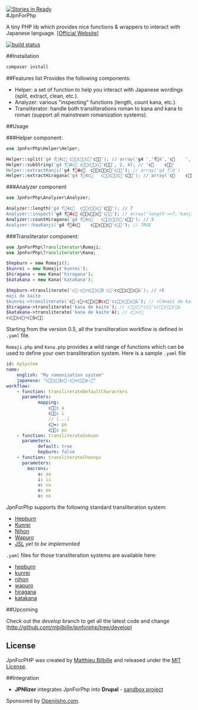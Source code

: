 [![Stories in Ready](https://badge.waffle.io/mbilbille/jpnforphp.png?label=ready)](https://waffle.io/mbilbille/jpnforphp)  
#JpnForPhp

A tiny PHP lib which provides nice functions & wrappers to interact with Japanese language. [[Official Website](http://mbilbille.github.com/jpnforphp/)]

[![build status](https://secure.travis-ci.org/mbilbille/jpnforphp.png)](http://travis-ci.org/mbilbille/jpnforphp)

##Installation
```bash
composer install
```

##Features list
Provides the following components:

- Helper: a set of function to help you interact with Japanese wordings (split, extract, clean, etc.).
- Analyzer: various "inspecting" functions (length, count kana, etc.).
- Transliterator: handle both transliterations roman to kana and kana to roman (support all mainstream romanization systems).

##Usage

###Helper component:

```php
use JpnForPhp\Helper\Helper;

Helper::split('g4 f4c	ccc'c'); // array('g4 ','f4','c	','c','c','c'','c')
Helper::subString('g4 f4c	ccc'c', 2, 4); // 'c	c'
Helper::extractKanji('g4 f4c	ccc'c'); // array('g4 f4')
Helper::extractHiragana('g4 f4c	ccc'c'); // array('c	ccc'c')
```

###Analyzer component

```php
use JpnForPhp\Analyzer\Analyzer;

Analyzer::length('g4 f4c	ccc'c'); // 7
Analyzer::inspect('g4 f4c	ccc'c'); // array('length'=>7,'kanji'=>2,'hiragana' =>5,'katakana'=>0)
Analyzer::countHiragana('g4 f4c	ccc'c'); // 5
Analyzer::hasKanji('g4 f4c	ccc'c'); // TRUE
```

###Transliterator component:

```php
use JpnForPhp\Transliterator\Romaji;
use JpnForPhp\Transliterator\Kana;

$hepburn = new Romaji();
$kunrei = new Romaji('kunrei');
$hiragana = new Kana('hiragana');
$katakana = new Kana('katakana');

$hepburn->transliterate('c-c<cc8 c'c  ccc&'); // rEmaji de kaite
$kunrei->transliterate('c-c<cc8c  c'c  ccc&'); // rC4mazi de kaite
$hiragana->transliterate('kana de kaite'); // cc*c  c'c  ccc&
$katakana->transliterate('kana de kaite'A); // c+c
c  cc  c+c$c
```

Starting from the version 0.5, all the transliteration workflow is defined in ```.yaml``` file.

```Romaji.php``` and ```Kana.php``` provides a wild range of functions which can be used to define your own transliteration system.
Here is a sample ```.yaml``` file

```yaml
id: mySystem
name:
    english: "My romanization system"
    japanese: "cc$c-c<ce-"
workflow:
    - function: transliterateDefaultCharacters
      parameters:
            mapping:
                c: a
                c: i
                // [...]
                c=: po
                c: pu
    - function: transliterateSokuon
      parameters:
            default: true
            hepburn: false
    - function: transliterateChoonpu
      parameters:
        macrons:
            a: aa
            i: ii
            u: uu
            e: ee
            o: oo
```

JpnForPhp supports the following standard transliteration system:
- [Hepburn](http://en.wikipedia.org/wiki/Hepburn_romanization)
- [Kunrei](http://en.wikipedia.org/wiki/Kunrei-shiki_romanization)
- [Nihon](http://en.wikipedia.org/wiki/Nihon-shiki_romanization)
- [Wapuro](http://en.wikipedia.org/wiki/W%C4%81puro_r%C5%8Dmaji)
- [JSL](http://en.wikipedia.org/wiki/JSL_romanization) _yet to be implemented_

```.yaml``` files for those transliteration systems are available here:
- [hepburn](src/JpnForPhp/Transliterator/Romaji/hepburn.yaml)
- [kunrei](src/JpnForPhp/Transliterator/Romaji/kunrei.yaml)
- [nihon](src/JpnForPhp/Transliterator/Romaji/nihon.yaml)
- [wapuro](src/JpnForPhp/Transliterator/Romaji/wapuro.yaml)
- [hiragana](src/JpnForPhp/Transliterator/Romaji/hiragana.yaml)
- [katakana](src/JpnForPhp/Transliterator/Romaji/katakana.yaml)


##Upcoming

Check out the _develop_ branch to get all the latest code and change (http://github.com/mbilbille/jpnforphp/tree/develop)

## License

JpnForPHP was created by [Matthieu Bilbille](http://github.com/mbilbille) and released under the [MIT License](http://github.com/mbilbille/jpnforphp/blob/master/LICENSE).

##Integration

- **JPNlizer** integrates JpnForPhp into **Drupal** - [sandbox project](http://drupal.org/sandbox/mbilbille/1613510)

Sponsored by [Openjisho.com](http://www.openjisho.com). 
